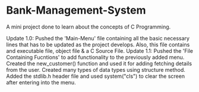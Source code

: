 # Bank-Management-System
A mini project done to learn about the concepts of C Programming.

Update 1.0: Pushed the 'Main-Menu' file containing all the basic necessary lines that has to be updated as the project develops.
Also, this file contains and executable file, object file & a C Source File.
Update 1.1: Pushed the 'File Containing Fucntions' to add functionality to the previously added menu. 
Created the new_customer() function and used it for adding fetching details from the user. Created many types of data types using structure method.
Added the stdlib.h header file and used system("cls") to clear the screen after entering into the menu.
